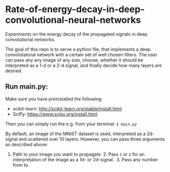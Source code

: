 # Rate-of-energy-decay-in-deep-convolutional-neural-networks
Experiments on the energy decay of the propagated signals in deep convolutional networks.

The goal of this repo is to serve a python file, that implements a deep convolutaional network with a certain set of well chosen filters. The user can pass any any image of any size, choose, whether it should be interpreted as a 1-d or a 2-d signal, and finally decide how many layers are desired.

## Run main.py:

Make sure you have preinstalled the following:

  - scikit-learn:   http://scikit-learn.org/stable/install.html
  - SciPy:    https://www.scipy.org/install.html
  
Then you can simply run the e.g. from your terminal:
```$ main.py ```

By default, an image of the MNIST dataset is used, interpreted as a 2d-signal and scattered over 10 layers. However, you can pass three arguments as described above:
  1. Path to your image you want to propagate
  2. Pass ``` 1 ``` or ``` 2 ``` for an interpretation of the image as a 1d- or 2d-signal.
  3. Pass any number from to 
